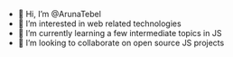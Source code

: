 - 👋 Hi, I’m @ArunaTebel
- 👀 I’m interested in web related technologies
- 🌱 I’m currently learning a few intermediate topics in JS
- 💞️ I’m looking to collaborate on open source JS projects

<!---
ArunaTebel/ArunaTebel is a ✨ special ✨ repository because its `README.md` (this file) appears on your GitHub profile.
You can click the Preview link to take a look at your changes.
--->
